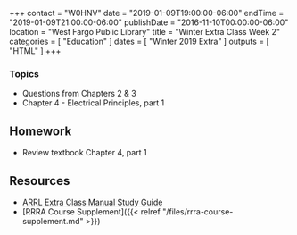 +++
contact = "W0HNV"
date = "2019-01-09T19:00:00-06:00"
endTime = "2019-01-09T21:00:00-06:00"
publishDate = "2016-11-10T00:00:00-06:00"
location = "West Fargo Public Library"
title = "Winter Extra Class Week 2"
categories = [ "Education" ]
dates = [ "Winter 2019 Extra" ]
outputs = [ "HTML" ]
+++

### Topics

* Questions from Chapters 2 & 3
* Chapter 4 - Electrical Principles, part 1

## Homework

* Review textbook Chapter 4, part 1

## Resources

* [ARRL Extra Class Manual Study Guide](http://www.arrl.org/files/file/Extra%20Class%20License%20Manual/ECLM%2011th%20edition/ECLM%202016%20Studyguide.pdf)
* [RRRA Course Supplement]({{< relref "/files/rrra-course-supplement.md" >}})
